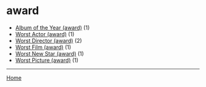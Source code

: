 # award

  * [Album of the Year (award)](../award/album-of-the-year/index.md) (1)
  * [Worst Actor (award)](../award/worst-actor/index.md) (1)
  * [Worst Director (award)](../award/worst-director/index.md) (2)
  * [Worst Film (award)](../award/worst-film/index.md) (1)
  * [Worst New Star (award)](../award/worst-new-star/index.md) (1)
  * [Worst Picture (award)](../award/worst-picture/index.md) (1)

----

[Home](../index.md)
